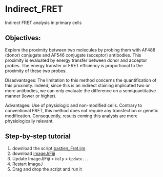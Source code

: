 # Indirect_FRET
Indirect FRET analysis in primary cells

## Objectives:
Explore the proximity between two molecules by probing them with AF488 (donor) conjugate and AF546 conjugate (acceptor) antibodies. This proximity is evaluated by energy transfer between donor and acceptor probes. The energy transfer or FRET efficiency is proportional to the proximity of these two probes. 

Disadvantages:
The limitation to this method concerns the quantification of this proximity. Indeed, since this is an indirect staining implicated two or more antibodies, we can only evaluate the difference on a semiquantitative manner (lower or higher).

Advantages: 
Use of physiologic and non-modified cells. Contrary to conventional FRET, this method does not require any transfection or genetic modification. Consequently, results coming this analysis are more physiologically relevant. 


## Step-by-step tutorial
1. download the script [bastien_Fret.ijm](https://github.com/AlexHego/Indirect_FRET/blob/main/bastien_Fret.ijm)
2. download [imageJ/Fiji](https://imagej.net/software/fiji/downloads)
3. Update ImageJ/Fiji > `Help` > `Update...`
4. Restart ImageJ
5. Drag and drop the script and run it 
